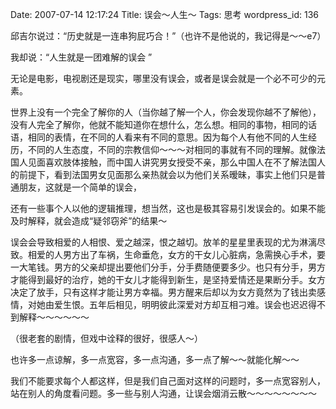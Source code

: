 Date: 2007-07-14 12:17:24
Title: 误会～人生～
Tags: 思考
wordpress_id: 136

邱吉尔说过：“历史就是一连串狗屁巧合！”（也许不是他说的，我记得是～～e7）

我却说：“人生就是一团难解的误会 ”

无论是电影，电视剧还是现实，哪里没有误会，或者是误会就是一个必不可少的元素。

世界上没有一个完全了解你的人（当你越了解一个人，你会发现你越不了解他），没有人完全了解你，他就不能知道你在想什么，怎么想。相同的事物，相同的话语，相同的表情，在不同的人看来有不同的意思。因为每个人有他不同的人生经历，不同的人生态度，不同的宗教信仰～～～对相同的事就有不同的理解。就像法国人见面喜欢肢体接触，而中国人讲究男女授受不亲，那么中国人在不了解法国人的前提下，看到法国男女见面那么亲热就会以为他们关系暧昧，事实上他们只是普通朋友，这就是一个简单的误会，

还有一些事个人以他的逻辑推理，想当然，这也是极其容易引发误会的。如果不能及时解释，就会造成“疑邻窃斧”的结果～

误会会导致相爱的人相恨、爱之越深，恨之越切。放羊的星星里表现的尤为淋漓尽致。相爱的人男方出了车祸，生命垂危，女方的干女儿心脏病，急需换心手术，要一大笔钱。男方的父亲却提出要他们分手，分手费随便要多少。也只有分手，男方才能得到最好的治疗，她的干女儿才能得到新生，是坚持爱情还是果断分手。女方决定了放手，只有这样才能让男方幸福。男方醒来后却以为女方竟然为了钱出卖感情，对她由爱生恨。五年后相见，明明彼此深爱对方却互相刁难。误会也迟迟得不到解释～～～～～～

（很老套的剧情，但戏中诠释的很好，很感人～）

也许多一点谅解，多一点宽容，多一点沟通，多一点了解～～就能化解～～

我们不能要求每个人都这样，但是我们自己面对这样的问题时，多一点宽容别人，站在别人的角度看问题。多一些与别人沟通，让误会烟消云散～～～～～～～～

